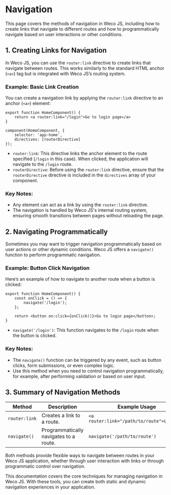 # Navigation

This page covers the methods of navigation in Weco JS, including how to create links that navigate to different routes and how to programmatically navigate based on user interactions or other conditions.

## 1. Creating Links for Navigation

In Weco JS, you can use the `router:link` directive to create links that navigate between routes. This works similarly to the standard HTML anchor (`<a>`) tag but is integrated with Weco JS’s routing system.

### Example: Basic Link Creation

You can create a navigation link by applying the `router:link` directive to an anchor (`<a>`) element:

```tsx
export function HomeComponent() {
    return <a router:link="/login">Go to login page</a>
}

component(HomeComponent, {
    selector: 'app-home',
    directives: [routerDirective]
});
```

* `router:link`: This directive links the anchor element to the route specified (`/login` in this case). When clicked, the application will navigate to the `/login` route.
* `routerDirective`: Before using the `router:link` directive, ensure that the `routerDirective` directive is included in the `directives` array of your component.

### Key Notes:

* Any element can act as a link by using the `router:link` directive.
* The navigation is handled by Weco JS's internal routing system, ensuring smooth transitions between pages without reloading the page.

## 2. Navigating Programmatically

Sometimes you may want to trigger navigation programmatically based on user actions or other dynamic conditions. Weco JS offers a `navigate()` function to perform programmatic navigation.

### Example: Button Click Navigation

Here’s an example of how to navigate to another route when a button is clicked:

```tsx
export function HomeComponent() {
    const onClick = () => {
        navigate('/login');
    };

    return <button on:click={onClick()}>Go to login page</button>;
}
```

* `navigate('/login')`: This function navigates to the `/login` route when the button is clicked.

### Key Notes:

* The `navigate()` function can be triggered by any event, such as button clicks, form submissions, or even complex logic.
* Use this method when you need to control navigation programmatically, for example, after performing validation or based on user input.

## 3. Summary of Navigation Methods

| Method | Description | Example Usage |
| --- | --- | --- |
| `router:link` | Creates a link to a route. | `<a router:link="/path/to/route">Link</a>` |
| `navigate()` | Programmatically navigates to a route. | `navigate('/path/to/route')` |

Both methods provide flexible ways to navigate between routes in your Weco JS application, whether through user interaction with links or through programmatic control over navigation.

This documentation covers the core techniques for managing navigation in Weco JS. With these tools, you can create both static and dynamic navigation experiences in your application.
